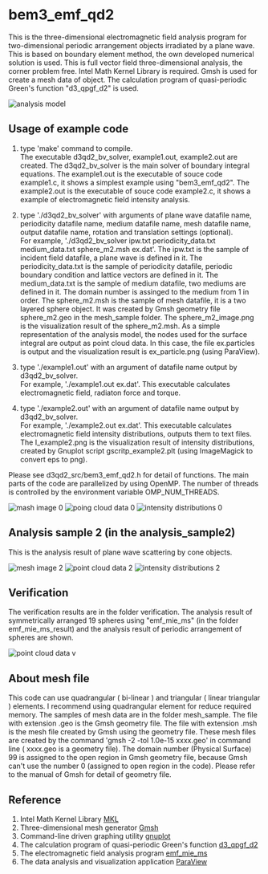 # bem3_emf_qd2
This is the three-dimensional electromagnetic field analysis program for two-dimensional periodic arrangement objects irradiated by a plane wave. 
This is based on boundary element method, the own developed numerical solution is used.
This is full vector field three-dimensional analysis, the corner problem free. 
Intel Math Kernel Library is required. 
Gmsh is used for create a mesh data of object. 
The calculation program of quasi-periodic Green's function "d3_qpgf_d2" is used.

![analysis model](model_qpbc2.png "analysis model (model_qpbc2.png)")  


## Usage of example code
1. type 'make' command to compile.  
   The executable d3qd2_bv_solver, example1.out, example2.out are created. 
   The d3qd2_bv_solver is the main solver of boundary integral equations. 
   The example1.out is the executable of souce code example1.c, it shows a simplest example using "bem3_emf_qd2". 
   The example2.out is the executable of souce code example2.c, it shows a example of electromagnetic field intensity analysis.  

2. type './d3qd2_bv_solver' with arguments of plane wave datafile name, periodicity datafile name, medium datafile name, mesh datafile name, output datafile name, rotation and translation settings (optional).   
   For example, './d3qd2_bv_solver ipw.txt periodicity_data.txt medium_data.txt sphere_m2.msh ex.dat'. 
   The ipw.txt is the sample of incident field datafile, a plane wave is defined in it. 
   The periodicity_data.txt is the sample of periodicity datafile, periodic boundary condition and lattice vectors are defined in it. 
   The medium_data.txt is the sample of medium datafile, two mediums are defined in it. The domain number is assinged to the medium from 1 in order. 
   The sphere_m2.msh is the sample of mesh datafile, it is a two layered sphere object. 
   It was created by Gmsh geometry file sphere_m2.geo in the mesh_sample folder.
   The sphere_m2_image.png is the visualization result of the sphere_m2.msh. 
   As a simple representation of the analysis model, the nodes used for the surface integral are output as point cloud data. 
   In this case, the file ex.particles is output and the visualization result is ex_particle.png (using ParaView).  

3. type './example1.out' with an argument of datafile name output by d3qd2_bv_solver.  
   For example, './example1.out ex.dat'. This executable calculates electromagnetic field, radiaton force and torque.  
   
4. type './example2.out' with an argument of datafile name output by d3qd2_bv_solver.  
   For example, './example2.out ex.dat'. This executable calculates electromagnetic field intensity distributions, outputs them to text files. 
   The I_example2.png is the visualization result of intensity distributions, created by Gnuplot script gscritp_example2.plt
   (using ImageMagick to convert eps to png).

Please see d3qd2_src/bem3_emf_qd2.h for detail of functions. 
The main parts of the code are parallelized by using OpenMP. 
The number of threads is controlled by the environment variable OMP_NUM_THREADS.  

![mash image 0](sphere_m2_image.png "mesh image of the object (sphere_m2_image.png)") 
![poing cloud data 0](ex_particles.png "nodes for surface integral (ex_particles.png)") 
![intensity distributions 0](I_example2.png "intensity distributions (I_example2.png)")  


## Analysis sample 2 (in the analysis_sample2)  

This is the analysis result of plane wave scattering by cone objects. 

![mesh image 2](analysis_sample2/cone_m1_image.png "mesh image of the object (analysis_sample2/cone_m1_image.png)") 
![point cloud data 2](analysis_sample2/ex2_particles.png "nodes for surface integral (analysis_sample2/ex2_particles.png)") 
![intensity distributions 2](analysis_sample2/I_example2_logcb.png "intensity distributions (analysis_sample2/I_example2.png)")  


## Verification  
The verification results are in the folder verification. 
The analysis result of symmetrically arranged 19 spheres using "emf_mie_ms" (in the folder emf_mie_ms_result) and the analysis result of periodic arrangement of spheres are shown. 

![point cloud data v](verification/emf_mie_ms_result/v1_particles.png "symmetrically arranged 19 spheres (verification/emf_mie_ms_result/v1_particles.png)") 


## About mesh file 
This code can use quadrangular ( bi-linear ) and triangular ( linear triangular ) elements. 
I recommend using quadrangular element for reduce required memory. 
The samples of mesh data are in the folder mesh_sample. 
The file with extension .geo is the Gmsh geometry file. 
The file with extension .msh is the mesh file created by Gmsh using the geometry file. 
These mesh files are created by the command 'gmsh -2 -tol 1.0e-15 xxxx.geo' in command line ( xxxx.geo is a geometry file). 
The domain number (Physical Surface) 99 is assigned to the open region in Gmsh geometry file, because Gmsh can't use the number 0 
(assigned to open region in the code). 
Please refer to the manual of Gmsh for detail of geometry file.  


## Reference

1. Intel Math Kernel Library [MKL](https://software.intel.com/mkl)
2. Three-dimensional mesh generator [Gmsh](https://gmsh.info/)
3. Command-line driven graphing utility [gnuplot](http://www.gnuplot.info/)  
4. The calculation program of quasi-periodic Green's function [d3_qpgf_d2](https://github.com/akohta/d3_qpgf_d2/)
5. The electromagnetic field analysis program [emf_mie_ms](https://github.com/akohta/emf_mie_ms/)  
6. The data analysis and visualization application [ParaView](https://www.paraview.org/)  
